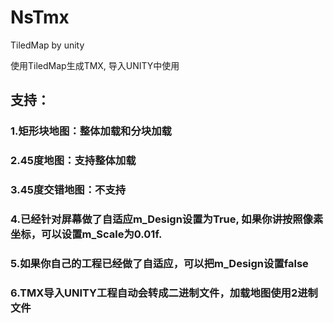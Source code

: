 # NsTmx
TiledMap by unity

使用TiledMap生成TMX, 导入UNITY中使用

## 支持：

### 1.矩形块地图：整体加载和分块加载

### 2.45度地图：支持整体加载

### 3.45度交错地图：不支持

### 4.已经针对屏幕做了自适应m_Design设置为True, 如果你讲按照像素坐标，可以设置m_Scale为0.01f.

### 5.如果你自己的工程已经做了自适应，可以把m_Design设置false

### 6.TMX导入UNITY工程自动会转成二进制文件，加载地图使用2进制文件

